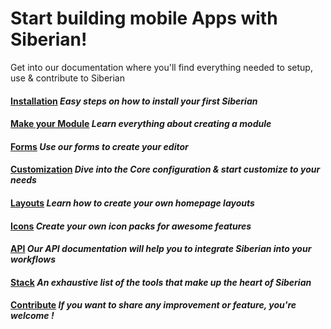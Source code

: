 # Start building mobile Apps with Siberian!


Get into our documentation where you'll find everything needed to setup, use & contribute to Siberian

#### [Installation](./documentation#installation) *Easy steps on how to install your first Siberian*

#### [Make your Module](./module) *Learn everything about creating a module*

#### [Forms](./module/forms) *Use our forms to create your editor*

#### [Customization](./module/core-inheritance) *Dive into the Core configuration & start customize to your needs*

#### [Layouts](./layout) *Learn how to create your own homepage layouts*

#### [Icons](./customization/icon) *Create your own icon packs for awesome features*

#### [API](./api) *Our API documentation will help you to integrate Siberian into your workflows*

#### [Stack](./stack/frameworks) *An exhaustive list of the tools that make up the heart of Siberian*

#### [Contribute](./contribute) *If you want to share any improvement or feature, you're welcome !*